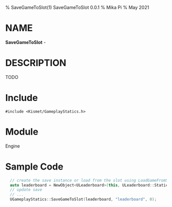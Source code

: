 % SaveGameToSlot(1) SaveGameToSlot 0.0.1
% Mika Pi
% May 2021


# NAME

**SaveGameToSlot** -

# DESCRIPTION
TODO

# Include

`#include <Kismet/GameplayStatics.h>`

# Module

Engine

# Sample Code
```C++
  // create the save instance or load from the slot using LoadGameFromSlot
  auto leaderboard = NewObject<ULeaderboard>(this, ULeaderboard::StaticClass());
  // update save
  // ...
  UGameplayStatics::SaveGameToSlot(leaderboard, "leaderboard", 0);
```

